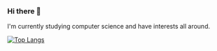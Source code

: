 ### Hi there 👋

I'm currently studying computer science and have interests all around.

[![Top Langs](https://github-readme-stats.vercel.app/api/top-langs/?username=andrebhu&layout=compact)](https://github.com/anuraghazra/github-readme-stats)
